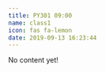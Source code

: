 ```yaml
---
title: PY301 09:00
name: class1
icon: fas fa-lemon
date: 2019-09-13 16:23:44
---
```


No content yet!